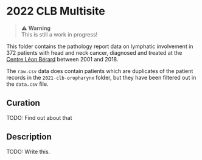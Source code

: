 # 2022 CLB Multisite

> :warning: **Warning**  
> This is still a work in progress!

This folder contains the pathology report data on lymphatic involvement in 372 patients with head and neck cancer, diagnosed and treated at the [Centre Léon Bérard] between 2001 and 2018.

The `raw.csv` data does contain patients which are duplicates of the patient records in the `2021-clb-oropharynx` folder, but they have been filtered out in the `data.csv` file.


## Curation

TODO: Find out about that


## Description

TODO: Write this.


[Centre Léon Bérard]: https://www.centreleonberard.fr/en
